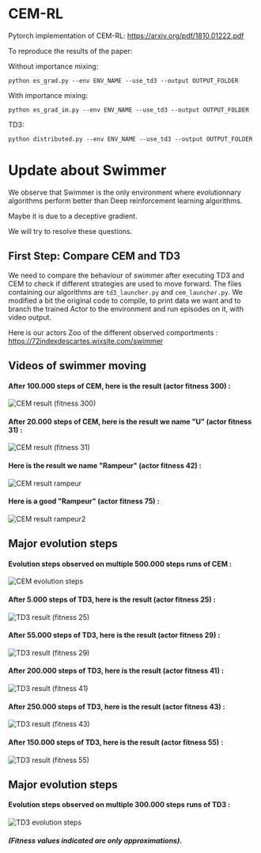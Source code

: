 # CEM-RL
Pytorch implementation of CEM-RL: https://arxiv.org/pdf/1810.01222.pdf

To reproduce the results of the paper:

Without importance mixing:
```console
python es_grad.py --env ENV_NAME --use_td3 --output OUTPUT_FOLDER
```

With importance mixing:
```console
python es_grad_im.py --env ENV_NAME --use_td3 --output OUTPUT_FOLDER
```

TD3:
```console
python distributed.py --env ENV_NAME --use_td3 --output OUTPUT_FOLDER
```

# Update about Swimmer
We observe that Swimmer is the only environment where evolutionnary algorithms perform better than Deep reinforcement learning algorithms.

Maybe it is due to a deceptive gradient.

We will try to resolve these questions.

## First Step: Compare CEM and TD3
We need to compare the behaviour of swimmer after executing TD3 and CEM to check if different strategies are used to move forward.
The files containing our algorithms are ```td3_launcher.py``` and ```cem_launcher.py```. 
We modified a bit the original code to compile, to print data we want and to branch the trained Actor to the environment and run episodes on it, with video output.

Here is our actors Zoo of the different observed comportments : https://72indexdescartes.wixsite.com/swimmer

## Videos of swimmer moving
#### After 100.000 steps of CEM, here is the result (actor fitness 300) :

![CEM result (fitness 300)](demo/swimmer_cem_100000_400px.gif)

#### After 20.000 steps of CEM, here is the result we name "U" (actor fitness 31) : 

![CEM result (fitness 31)](demo/swimmer_cem_10000_400px.gif)

#### Here is the result we name "Rampeur" (actor fitness 42) : 

![CEM result rampeur](demo/Swimmer_Rampeur_1.gif)

#### Here is a good "Rampeur" (actor fitness 75) :

![CEM result rampeur2](demo/Swimmer_Rampeur.gif)

## Major evolution steps
#### Evolution steps observed on multiple 500.000 steps runs of CEM :
![CEM evolution steps](demo/CEM_frise.png)


#### After 5.000 steps of TD3, here is the result (actor fitness 25) : 

![TD3 result (fitness 25)](demo/swimmer_td3_5000_25.gif)

#### After 55.000 steps of TD3, here is the result (actor fitness 29) : 

![TD3 result (fitness 29)](demo/swimmer_td3_55000_29.gif)

#### After 200.000 steps of TD3, here is the result (actor fitness 41) : 

![TD3 result (fitness 41)](demo/swimmer_td3_200000_41.gif)

#### After 250.000 steps of TD3, here is the result (actor fitness 43) : 

![TD3 result (fitness 43)](demo/swimmer_td3_250000_43.gif)

#### After  150.000 steps of TD3, here is the result (actor fitness 55) : 

![TD3 result (fitness 55)](demo/swimmer_td3_150000_55.gif)

## Major evolution steps
#### Evolution steps observed on multiple 300.000 steps runs of TD3 :
![TD3 evolution steps](demo/TD3_frise.png)

##### (Fitness values indicated are only approximations).
